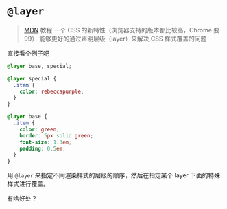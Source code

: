 # `@layer`

> [MDN](https://developer.mozilla.org/en-US/docs/Web/CSS/@layer) 教程
> 一个 CSS 的新特性（浏览器支持的版本都比较高，Chrome 要 99）
> 能够更好的通过声明层级（layer）来解决 CSS 样式覆盖的问题

直接看个例子吧

```css
@layer base, special;

@layer special {
  .item {
    color: rebeccapurple;
  }
}

@layer base {
  .item {
    color: green;
    border: 5px solid green;
    font-size: 1.3em;
    padding: 0.5em;
  }
}
```

用 `@layer` 来指定不同渲染样式的层级的顺序，然后在指定某个 layer 下面的特殊样式进行覆盖。

有啥好处？

